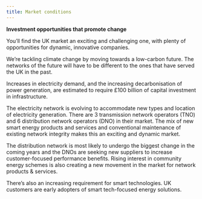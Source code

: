 ```yaml
---
title: Market conditions
---
```


**Investment opportunities that promote change**

You’ll find the UK market an exciting and challenging one, with plenty of opportunities for dynamic, innovative companies.

We’re tackling climate change by moving towards a low-carbon future. The networks of the future will have to be different to the ones that have served the UK in the past.
 
Increases in electricity demand, and the increasing decarbonisation of power generation, are estimated to require £100 billion of capital investment in infrastructure. 

The electricity network is evolving to accommodate new types and location of electricity generation. There are 3 transmission network operators (TNO) and 6 distribution network operators (DNO) in their market. The mix of new smart energy products and services and conventional maintenance of existing network integrity makes this an exciting and dynamic market.
 
The distribution network is most likely to undergo the biggest change in the coming years and the DNOs are seeking new suppliers to increase customer-focused performance benefits. Rising interest in community energy schemes is also creating a new movement in the market for network products & services.
 
There’s also an increasing requirement for smart technologies. UK customers are early adopters of smart tech-focused energy solutions.

